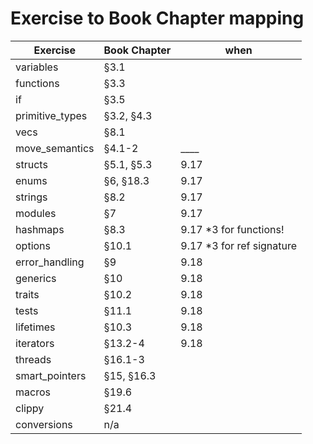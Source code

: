 # Exercise to Book Chapter mapping

| Exercise               | Book Chapter        | when |
| ---------------------- | ------------------- | ---- |
| variables              | §3.1                |      |
| functions              | §3.3                |      |
| if                     | §3.5                |      |
| primitive_types        | §3.2, §4.3          |      |
| vecs                   | §8.1                |      |
| move_semantics         | §4.1-2              | ____ |
| structs                | §5.1, §5.3          | 9.17 |
| enums                  | §6, §18.3           | 9.17 |
| strings                | §8.2                | 9.17 |
| modules                | §7                  | 9.17 |
| hashmaps               | §8.3                | 9.17 *3 for functions! |
| options                | §10.1               | 9.17 *3 for ref signature|
| error_handling         | §9                  | 9.18 |
| generics               | §10                 | 9.18 |
| traits                 | §10.2               | 9.18 |
| tests                  | §11.1               | 9.18 |
| lifetimes              | §10.3               | 9.18 |
| iterators              | §13.2-4             | 9.18 |
| threads                | §16.1-3             |      |
| smart_pointers         | §15, §16.3          |      |
| macros                 | §19.6               |      |
| clippy                 | §21.4               |      |
| conversions            | n/a                 |      |
